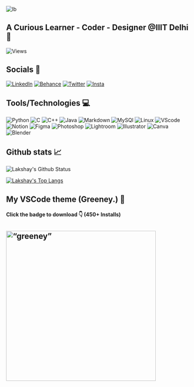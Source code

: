![lb](https://i.imgur.com/KMxKxOq.png)

## A Curious Learner - Coder - Designer @IIIT Delhi 🏫

![Views](https://komarev.com/ghpvc/?username=lakshaybhushan&style=for-the-badge&color=09c4b6)

## Socials 👥
<a href="https://www.linkedin.com/in/lakshay-bhushan-42209920a/"><img alt="LinkedIn" src="https://img.shields.io/badge/linkedin-%230077B5.svg?style=for-the-badge&logo=linkedin&logoColor=white"></a>
<a href="https://www.behance.net/lakshaybhushan"><img alt="Behance" src="https://img.shields.io/badge/-Behance-blue?style=for-the-badge&logo=behance&logoColor=white"></a>
<a href="https://www.twitter.com/lakshaybhushan"><img alt="Twitter" src="https://img.shields.io/badge/Twitter-%231DA1F2.svg?style=for-the-badge&logo=Twitter&logoColor=white"></a>
<a href="https://www.instagram.com/lakshaybhushan"><img alt="Insta" src="https://img.shields.io/badge/Instagram-%23E4405F.svg?style=for-the-badge&logo=Instagram&logoColor=white"></a>
<!-- <a href="https://open.spotify.com/user/amcdf5xiittevf5gl1ecjqfyu"><img alt="Spotify" src="https://img.shields.io/badge/Spotify-1ED760?&style=for-the-badge&logo=spotify&logoColor=white"></a> -->
<!--
<a href="https://leetcode.com/lakshay21397/"><img alt="LeetCode" src="https://img.shields.io/badge/-LeetCode-FFA116?style=for-the-badge&logo=LeetCode&logoColor=black"></a>
-->

## Tools/Technologies 💻

<a><img alt="Python" src="https://img.shields.io/badge/Python-14354C?style=for-the-badge&logo=python&logoColor=white"></a>
<a><img alt="C" src="https://img.shields.io/badge/C-00599C?style=for-the-badge&logo=c&logoColor=white"></a>
<a><img alt="C++" src="https://img.shields.io/badge/C%2B%2B-00599C?style=for-the-badge&logo=c%2B%2B&logoColor=white"></a>
<a><img alt="Java" src="https://img.shields.io/badge/Java-ED8B00?style=for-the-badge&logo=openjdk&logoColor=white"></a>
<a><img alt="Markdown" src="https://img.shields.io/badge/Markdown-000000?style=for-the-badge&logo=markdown&logoColor=white"></a>
<a><img alt="MySQl" src="https://img.shields.io/badge/MySQL-005C84?style=for-the-badge&logo=mysql&logoColor=white"></a>
<a><img alt="Linux" src="https://img.shields.io/badge/Linux-FCC624?style=for-the-badge&logo=linux&logoColor=black"></a>
<a><img alt="VScode" src="https://img.shields.io/badge/Visual_Studio_Code-0078D4?style=for-the-badge&logo=visual%20studio%20code&logoColor=white"></a>
<a><img alt="Notion" src="https://img.shields.io/badge/Notion-000000?style=for-the-badge&logo=notion&logoColor=white"></a>
<a><img alt="Figma" src="https://img.shields.io/badge/Figma-F24E1E?style=for-the-badge&logo=figma&logoColor=white"></a>
<a><img alt="Photoshop" src="https://img.shields.io/badge/Adobe%20Photoshop-31A8FF?style=for-the-badge&logo=Adobe%20Photoshop&logoColor=black"></a>
<a><img alt="Lightroom" src="https://img.shields.io/badge/Adobe%20Lightroom-31A8FF?style=for-the-badge&logo=Adobe%20Lightroom&logoColor=white"></a>
<a><img alt="Illustrator" src="https://img.shields.io/badge/Adobe%20Illustrator-FF9A00?style=for-the-badge&logo=adobe%20illustrator&logoColor=white"></a>
<a><img alt="Canva" src="https://img.shields.io/badge/Canva-%2300C4CC.svg?&style=for-the-badge&logo=Canva&logoColor=white"></a>
<a><img alt="Blender" src="https://img.shields.io/badge/blender-%23F5792A.svg?style=for-the-badge&logo=blender&logoColor=white"></a>

## Github stats 📈

![Lakshay's Github Status](https://github-readme-stats.vercel.app/api?username=lakshaybhushan&show_icons=true&theme=gotham&hide=contribs,prs) 

[![Lakshay's Top Langs](https://github-readme-stats.vercel.app/api/top-langs/?username=lakshaybhushan&theme=gotham&layout=compact)](https://github.com/lakshaybhushan/github-readme-stats)

## My VSCode theme (Greeney.) 🎨
#### Click the badge to download 👇 (450+ Installs) 

<a href="https://marketplace.visualstudio.com/items?itemName=LakshayBhushan.greeney-theme&ssr=false#overview"><img src="https://i.imgur.com/dRnPzQG.png" alt= “greeney” width="407.24"></a>
---
